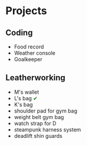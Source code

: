 # Projects

## Coding

- Food record
- Weather console
- Goalkeeper

## Leatherworking

- M's wallet
- L's bag <span style="color: green">✔</span>
- K's bag
- shoulder pad for gym bag
- weight belt gym bag
- watch strap for D
- steampunk harness system
- deadlift shin guards
